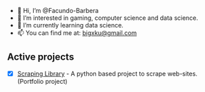 - 👋 Hi, I’m @Facundo-Barbera
- 👀 I’m interested in gaming, computer science and data science.
- 🌱 I’m currently learning data science.
- 📫 You can find me at: bigxku@gmail.com

<!--- Active projects --->
## Active projects
- [x] [Scraping Library](www.github.com/Facundo-Barbera/scrapper) - A python based project to scrape web-sites. (Portfolio project)
